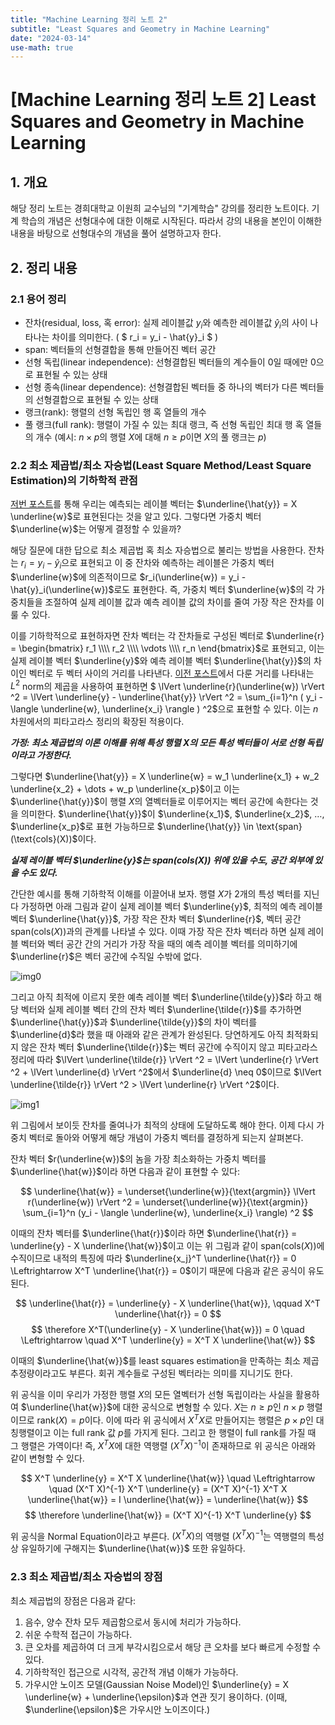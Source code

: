 ```yaml
---
title: "Machine Learning 정리 노트 2"
subtitle: "Least Squares and Geometry in Machine Learning"
date: "2024-03-14"
use-math: true
---
```


# [Machine Learning 정리 노트 2] Least Squares and Geometry in Machine Learning

## 1. 개요

해당 정리 노트는 경희대학교 이원희 교수님의 "기계학습" 강의를 정리한 노트이다. 기계 학습의 개념은 선형대수에 대한 이해로 시작된다. 따라서 강의 내용을 본인이 이해한 내용을 바탕으로 선형대수의 개념을 풀어 설명하고자 한다.

## 2. 정리 내용

### 2.1 용어 정리

- 잔차(residual, loss, 혹 error): 실제 레이블값 $y_i$와 예측한 레이블값 $\hat{y}_i$의 사이 나타나는 차이를 의미한다. ( $ r_i = y_i - \hat{y}_i $ )
- span: 벡터들의 선형결합을 통해 만들어진 벡터 공간
- 선형 독립(linear independence): 선형결합된 벡터들의 계수들이 0일 때에만 0으로 표현될 수 있는 상태
- 선형 종속(linear dependence): 선형결합된 벡터들 중 하나의 벡터가 다른 벡터들의 선형결합으로 표현될 수 있는 상태
- 랭크(rank): 행렬의 선형 독립인 행 혹 열들의 개수
- 풀 랭크(full rank): 행렬이 가질 수 있는 최대 랭크, 즉 선형 독립인 최대 행 혹 열들의 개수 (예시: $n \times p$의 행렬 $X$에 대해 $n \ge p$이면 $X$의 풀 랭크는 $p$)

### 2.2 최소 제곱법/최소 자승법(Least Square Method/Least Square Estimation)의 기하학적 관점

[저번 포스트](https://yoonylim.github.io/posts/machine-learning/2024-03-12-machine-learning-1)를 통해 우리는 예측되는 레이블 벡터는 $\underline{\hat{y}} = X \underline{w}$로 표현된다는 것을 알고 있다. 그렇다면 가중치 벡터 $\underline{w}$는 어떻게 결정할 수 있을까?

해당 질문에 대한 답으로 최소 제곱법 혹 최소 자승법으로 불리는 방법을 사용한다. 잔차는 $r_i = y_i - \hat{y}_i$으로 표현되고 이 중 잔차와 예측하는 레이블은 가중치 벡터 $\underline{w}$에 의존적이므로 $r_i(\underline{w}) = y_i - \hat{y}_i(\underline{w})$로도 표현한다. 즉, 가중치 벡터 $\underline{w}$의 각 가중치들을 조절하여 실제 레이블 값과 예측 레이블 값의 차이를 줄여 가장 작은 잔차를 이룰 수 있다.

이를 기하학적으로 표현하자면 잔차 벡터는 각 잔차들로 구성된 벡터로 $\underline{r} = \begin{bmatrix} r_1 \\\\ r_2 \\\\ \vdots \\\\ r_n \end{bmatrix}$로 표현되고, 이는 실제 레이블 벡터 $\underline{y}$와 예측 레이블 벡터 $\underline{\hat{y}}$의 차이인 벡터로 두 벡터 사이의 거리를 나타낸다. [이전 포스트](https://yoonylim.github.io/posts/machine-learning/2024-03-21-machine-learning-1)에서 다룬 거리를 나타내는 $L^2$ norm의 제곱을 사용하여 표현하면 $ \lVert \underline{r}(\underline{w}) \rVert ^2 = \lVert \underline{y} - \underline{\hat{y}} \rVert ^2 =
\sum_{i=1}^n ( y_i - \langle \underline{w}, \underline{x_i} \rangle ) ^2$으로 표현할 수 있다. 이는 $n$차원에서의 피타고라스 정리의 확장된 적용이다.

***가정: 최소 제곱법의 이론 이해를 위해 특성 행렬 $X$의 모든 특성 벡터들이 서로 선형 독립이라고 가정한다.***

그렇다면 $\underline{\hat{y}} = X \underline{w} = w_1 \underline{x_1} + w_2 \underline{x_2} + \dots + w_p \underline{x_p}$이고 이는 $\underline{\hat{y}}$이 행렬 $X$의 열벡터들로 이루어지는 벡터 공간에 속한다는 것을 의미한다. $\underline{\hat{y}}$이 $\underline{x_1}$, $\underline{x_2}$, $\dots$, $\underline{x_p}$로 표현 가능하므로 $\underline{\hat{y}} \in \text{span}(\text{cols}(X))$이다.

***실제 레이블 벡터 $\underline{y}$는 $\text{span}(\text{cols}(X))$ 위에 있을 수도, 공간 외부에 있을 수도 있다.***

간단한 예시를 통해 기하학적 이해를 이끌어내 보자. 행렬 $X$가 2개의 특성 벡터를 지닌다 가정하면 아래 그림과 같이 실제 레이블 벡터 $\underline{y}$, 최적의 예측 레이블 벡터 $\underline{\hat{y}}$, 가장 작은 잔차 벡터 $\underline{r}$, 벡터 공간 $\text{span}(\text{cols}(X))$과의 관계를 나타낼 수 있다. 이때 가장 작은 잔차 벡터라 하면 실제 레이블 벡터와 벡터 공간 간의 거리가 가장 작을 때의 예측 레이블 벡터를 의미하기에 $\underline{r}$은 벡터 공간에 수직일 수밖에 없다.

![img0](/images/machine-learning/20240314/img0.png)

그리고 아직 최적에 이르지 못한 예측 레이블 벡터 $\underline{\tilde{y}}$라 하고 해당 벡터와 실제 레이블 벡터 간의 잔차 벡터 $\underline{\tilde{r}}$를 추가하면 $\underline{\hat{y}}$과 $\underline{\tilde{y}}$의 차이 벡터를 $\underline{d}$라 했을 때 아래와 같은 관계가 완성된다. 당연하게도 아직 최적화되지 않은 잔차 벡터 $\underline{\tilde{r}}$는 벡터 공간에 수직이지 않고 피타고라스 정리에 따라 $\lVert \underline{\tilde{r}} \rVert ^2 = \lVert \underline{r} \rVert ^2 + \lVert \underline{d} \rVert ^2$에서 $\underline{d} \neq 0$이므로 $\lVert \underline{\tilde{r}} \rVert ^2 > \lVert \underline{r} \rVert ^2$이다.

![img1](/images/machine-learning/20240314/img1.png)

위 그림에서 보이듯 잔차를 줄여나가 최적의 상태에 도달하도록 해야 한다. 이제 다시 가중치 벡터로 돌아와 어떻게 해당 개념이 가중치 벡터를 결정하게 되는지 살펴본다.

잔차 벡터 $r(\underline{w})$의 놈을 가장 최소화하는 가중치 벡터를 $\underline{\hat{w}}$이라 하면 다음과 같이 표현할 수 있다:

$$ \underline{\hat{w}} = \underset{\underline{w}}{\text{argmin}} \lVert r(\underline{w}) \rVert ^2 = \underset{\underline{w}}{\text{argmin}} \sum_{i=1}^n (y_i - \langle \underline{w}, \underline{x_i} \rangle) ^2 $$

이때의 잔차 벡터를 $\underline{\hat{r}}$이라 하면 $\underline{\hat{r}} = \underline{y} - X \underline{\hat{w}}$이고 이는 위 그림과 같이 $\text{span}(\text{cols}(X))$에 수직이므로 내적의 특징에 따라 $\underline{x_j}^T \underline{\hat{r}} = 0 \Leftrightarrow X^T \underline{\hat{r}} = 0$이기 때문에 다음과 같은 공식이 유도된다.

$$ \underline{\hat{r}} = \underline{y} - X \underline{\hat{w}}, \qquad X^T \underline{\hat{r}} = 0 $$
$$ \therefore X^T(\underline{y} - X \underline{\hat{w}}) = 0 \quad \Leftrightarrow \quad X^T \underline{y} = X^T X \underline{\hat{w}} $$

이때의 $\underline{\hat{w}}$를 least squares estimation을 만족하는 최소 제곱 추정량이라고도 부른다. 회귀 계수들로 구성된 벡터라는 의미를 지니기도 한다.

위 공식을 이미 우리가 가정한 행렬 $X$의 모든 열벡터가 선형 독립이라는 사실을 활용하여 $\underline{\hat{w}}$에 대한 공식으로 변형할 수 있다. $X$는 $n \geq p$인 $n \times p$ 행렬이므로 $\text{rank}(X) = p$이다. 이에 따라 위 공식에서 $X^T X$로 만들어지는 행렬은 $p \times p$인 대칭행렬이고 이는 full rank 값 $p$를 가지게 된다. 그리고 한 행렬이 full rank를 가질 때 그 행렬은 가역이다! 즉, $X^T X$에 대한 역행렬 $(X^T X)^{-1}$이 존재하므로 위 공식은 아래와 같이 변형할 수 있다.

$$ X^T \underline{y} = X^T X \underline{\hat{w}} \quad \Leftrightarrow \quad (X^T X)^{-1} X^T \underline{y} = (X^T X)^{-1} X^T X \underline{\hat{w}} = I \underline{\hat{w}} = \underline{\hat{w}} $$
$$ \therefore \underline{\hat{w}} = (X^T X)^{-1} X^T \underline{y} $$

위 공식을 Normal Equation이라고 부른다. $(X^T X)$의 역행렬 $(X^T X)^{-1}$는 역행렬의 특성상 유일하기에 구해지는 $\underline{\hat{w}}$ 또한 유일하다.

### 2.3 최소 제곱법/최소 자승법의 장점

최소 제곱법의 장점은 다음과 같다:

1. 음수, 양수 잔차 모두 제곱함으로서 동시에 처리가 가능하다.
2. 쉬운 수학적 접근이 가능하다.
3. 큰 오차를 제곱하여 더 크게 부각시킴으로서 해당 큰 오차를 보다 빠르게 수정할 수 있다.
4. 기하학적인 접근으로 시각적, 공간적 개념 이해가 가능하다.
5. 가우시안 노이즈 모델(Gaussian Noise Model)인 $\underline{y} = X \underline{w} + \underline{\epsilon}$과 연관 짓기 용이하다. (이때, $\underline{\epsilon}$은 가우시안 노이즈이다.)